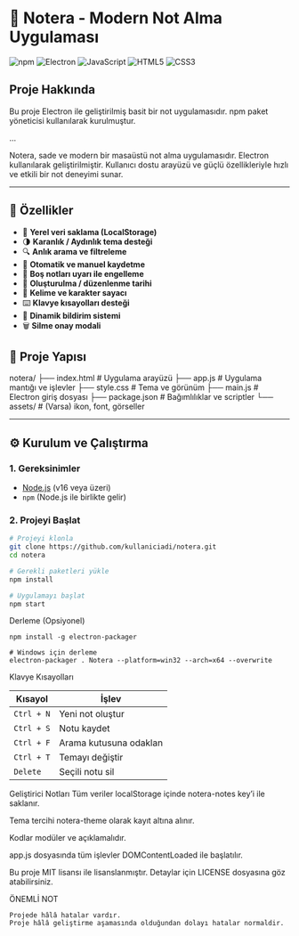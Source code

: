 # 📝 Notera - Modern Not Alma Uygulaması

![npm](https://img.shields.io/badge/npm-%23000000.svg?style=for-the-badge&logo=npm&logoColor=white)
![Electron](https://img.shields.io/badge/Electron-%2300BFFF.svg?style=for-the-badge&logo=electron&logoColor=white)
![JavaScript](https://img.shields.io/badge/JavaScript-%23F7DF1E.svg?style=for-the-badge&logo=javascript&logoColor=black)
![HTML5](https://img.shields.io/badge/HTML5-%23E34F26.svg?style=for-the-badge&logo=html5&logoColor=white)
![CSS3](https://img.shields.io/badge/CSS3-%231572B6.svg?style=for-the-badge&logo=css3&logoColor=white)

## Proje Hakkında
Bu proje Electron ile geliştirilmiş basit bir not uygulamasıdır. npm paket yöneticisi kullanılarak kurulmuştur.

...


Notera, sade ve modern bir masaüstü not alma uygulamasıdır. Electron kullanılarak geliştirilmiştir. Kullanıcı dostu arayüzü ve güçlü özellikleriyle hızlı ve etkili bir not deneyimi sunar.

---

## 🚀 Özellikler

- 🧠 **Yerel veri saklama (LocalStorage)**
- 🌗 **Karanlık / Aydınlık tema desteği**
- 🔍 **Anlık arama ve filtreleme**
- 💾 **Otomatik ve manuel kaydetme**
- 🧹 **Boş notları uyarı ile engelleme**
- 📅 **Oluşturulma / düzenlenme tarihi**
- 🧮 **Kelime ve karakter sayacı**
- ⌨️ **Klavye kısayolları desteği**
- 🔔 **Dinamik bildirim sistemi**
- 🗑️ **Silme onay modali**



## 📁 Proje Yapısı

notera/
├── index.html # Uygulama arayüzü
├── app.js # Uygulama mantığı ve işlevler
├── style.css # Tema ve görünüm
├── main.js # Electron giriş dosyası
├── package.json # Bağımlılıklar ve scriptler
└── assets/ # (Varsa) ikon, font, görseller


---

## ⚙️ Kurulum ve Çalıştırma

### 1. Gereksinimler

- [Node.js](https://nodejs.org/) (v16 veya üzeri)
- `npm` (Node.js ile birlikte gelir)

### 2. Projeyi Başlat

```bash
# Projeyi klonla
git clone https://github.com/kullaniciadi/notera.git
cd notera

# Gerekli paketleri yükle
npm install

# Uygulamayı başlat
npm start

```

Derleme (Opsiyonel)
```
npm install -g electron-packager

# Windows için derleme
electron-packager . Notera --platform=win32 --arch=x64 --overwrite
```
Klavye Kısayolları

| Kısayol    | İşlev                  |
| ---------- | ---------------------- |
| `Ctrl + N` | Yeni not oluştur       |
| `Ctrl + S` | Notu kaydet            |
| `Ctrl + F` | Arama kutusuna odaklan |
| `Ctrl + T` | Temayı değiştir        |
| `Delete`   | Seçili notu sil        |




 Geliştirici Notları
Tüm veriler localStorage içinde notera-notes key’i ile saklanır.

Tema tercihi notera-theme olarak kayıt altına alınır.

Kodlar modüler ve açıklamalıdır.

app.js dosyasında tüm işlevler DOMContentLoaded ile başlatılır.

Bu proje MIT lisansı ile lisanslanmıştır. Detaylar için LICENSE dosyasına göz atabilirsiniz.


ÖNEMLİ NOT
```
Projede hâlâ hatalar vardır.
Proje hâlâ geliştirme aşamasında olduğundan dolayı hatalar normaldir.
```